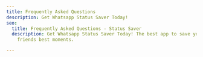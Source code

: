 ```yaml
---
title: Frequently Asked Questions
description: Get Whatsapp Status Saver Today!
seo:
  title: Frequently Asked Questions - Status Saver
  description: Get Whatsapp Status Saver Today! The best app to save you family and
    friends best moments.

---
```

